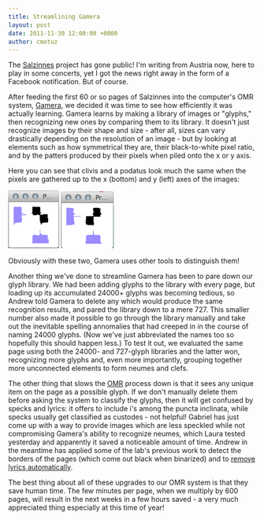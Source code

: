 ```yaml
---
title: Streamlining Gamera
layout: post
date: 2011-11-30 12:00:00 +0000
author: cmotuz
---
```


The [Salzinnes](http://salzinnes.simssa.ca/) project has gone public! I'm writing from Austria now, here to play in some concerts, yet I got the news right away in the form of a Facebook notification. But of course.

After feeding the first 60 or so pages of Salzinnes into the computer's OMR system, [Gamera](http://gamera.informatik.hsnr.de/), we decided it was time to see how efficiently it was actually learning. Gamera learns by making a library of images or "glyphs," then recognizing new ones by comparing them to its library. It doesn't just recognize images by their shape and size - after all, sizes can vary drastically depending on the resolution of an image - but by looking at elements such as how symmetrical they are, their black-to-white pixel ratio, and by the patters produced by their pixels when piled onto the x or y axis.

Here you can see that clivis and a podatus look much the same when the pixels are gathered up to the x (bottom) and y (left) axes of the images:

![](/assets/img/clivis2_projections.png) ![](/assets/img/podatus2_projections.png)

Obviously with these two, Gamera uses other tools to distinguish them!

Another thing we've done to streamline Gamera has been to pare down our glyph library. We had been adding glyphs to the library with every page, but loading up its accumulated 24000+ glyphs was becoming tedious, so Andrew told Gamera to delete any which would produce the same recognition results, and pared the library down to a mere 727. This smaller number also made it possible to go through the library manually and take out the inevitable spelling annomalies that had creeped in in the course of naming 24000 glyphs. (Now we've just abbreviated the names too so hopefully this should happen less.) To test it out, we evaluated the same page using both the 24000- and 727-glyph libraries and the latter won, recognizing more glyphs and, even more importantly, grouping together more unconnected elements to form neumes and clefs.

The other thing that slows the [OMR](http://en.wikipedia.org/wiki/Music_OCR) process down is that it sees any unique item on the page as a possible glyph. If we don't manually delete them before asking the system to classify the glyphs, then it will get confused by specks and lyrics: it offers to include i's among the puncta inclinata, while specks usually get classified as custodes - not helpful! Gabriel has just come up with a way to provide images which are less speckled while not compromising Gamera's ability to recognize neumes, which Laura tested yesterday and apparently it saved a noticeable amount of time. Andrew in the meantime has applied some of the lab's previous work to detect the borders of the pages (which come out black when binarized) and to [remove lyrics automatically](http://ismir2009.ismir.net/proceedings/OS8-3.pdf).

The best thing about all of these upgrades to our OMR system is that they save human time. The few minutes per page, when we multiply by 600 pages, will result in the next weeks in a few hours saved - a very much appreciated thing especially at this time of year!
